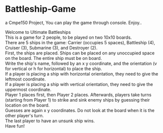 # Battleship-Game
a Cmpe150 Project,
You can play the game through console.
Enjoy..

Welcome to Ultimate Battleships<br>
This is a game for 2 people, to be played on two 10x10 boards.<br>
There are 5 ships in the game:  Carrier (occupies 5 spaces), Battleship (4), Cruiser (3), Submarine (3), and Destroyer (2).<br>
First, the ships are placed. Ships can be placed on any unoccupied space on the board. The entire ship must be on board.<br>
Write the ship's name, followed by an x y coordinate, and the orientation (v for vertical or h for horizontal) to place the ship.<br>
If a player is placing a ship with horizontal orientation, they need to give the leftmost coordinate.<br>
If a player is placing a ship with vertical orientation, they need to give the uppermost coordinate.<br>
Player 1 places first, then Player 2 places. Afterwards, players take turns (starting from Player 1) to strike and sink enemy ships by guessing their location on the board.<br>
Guesses are again x y coordinates. Do not look at the board when it is the other player's turn.<br>
The last player to have an unsunk ship wins.<br>
Have fun!<br>
